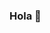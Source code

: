 ### Hola 👋

<!--
**YonathanJi/YonathanJi** is a ✨ _special_ ✨ repository because its `README.md` (this file) appears on your GitHub profile.

Here are some ideas to get you started:

- 🔭 Actualmente estoy aprendiendo desarrollo de aplicaciones WEB
- 🌱 Me Apasionan los Numeros y la Tecnologia
- 👯 Abierto a discuciones y proyecto colaborativos...
-->
